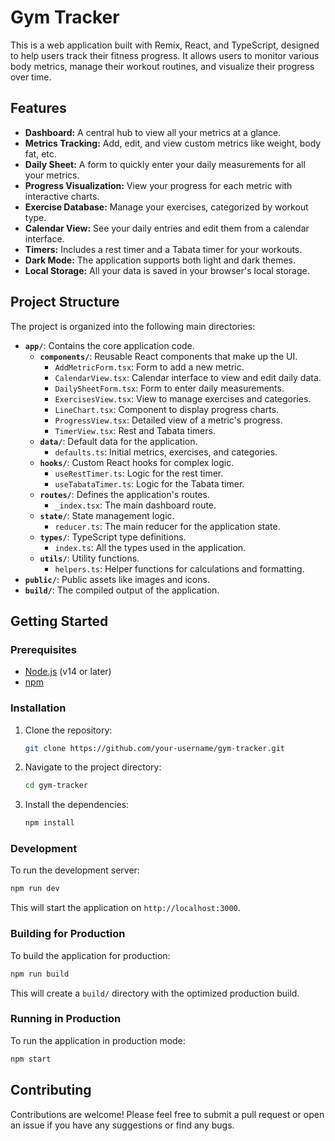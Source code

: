 # Gym Tracker

This is a web application built with Remix, React, and TypeScript, designed to help users track their fitness progress. It allows users to monitor various body metrics, manage their workout routines, and visualize their progress over time.

## Features

- **Dashboard:** A central hub to view all your metrics at a glance.
- **Metrics Tracking:** Add, edit, and view custom metrics like weight, body fat, etc.
- **Daily Sheet:** A form to quickly enter your daily measurements for all your metrics.
- **Progress Visualization:** View your progress for each metric with interactive charts.
- **Exercise Database:** Manage your exercises, categorized by workout type.
- **Calendar View:** See your daily entries and edit them from a calendar interface.
- **Timers:** Includes a rest timer and a Tabata timer for your workouts.
- **Dark Mode:** The application supports both light and dark themes.
- **Local Storage:** All your data is saved in your browser's local storage.

## Project Structure

The project is organized into the following main directories:

- **`app/`**: Contains the core application code.
  - **`components/`**: Reusable React components that make up the UI.
    - `AddMetricForm.tsx`: Form to add a new metric.
    - `CalendarView.tsx`: Calendar interface to view and edit daily data.
    - `DailySheetForm.tsx`: Form to enter daily measurements.
    - `ExercisesView.tsx`: View to manage exercises and categories.
    - `LineChart.tsx`: Component to display progress charts.
    - `ProgressView.tsx`: Detailed view of a metric's progress.
    - `TimerView.tsx`: Rest and Tabata timers.
  - **`data/`**: Default data for the application.
    - `defaults.ts`: Initial metrics, exercises, and categories.
  - **`hooks/`**: Custom React hooks for complex logic.
    - `useRestTimer.ts`: Logic for the rest timer.
    - `useTabataTimer.ts`: Logic for the Tabata timer.
  - **`routes/`**: Defines the application's routes.
    - `_index.tsx`: The main dashboard route.
  - **`state/`**: State management logic.
    - `reducer.ts`: The main reducer for the application state.
  - **`types/`**: TypeScript type definitions.
    - `index.ts`: All the types used in the application.
  - **`utils/`**: Utility functions.
    - `helpers.ts`: Helper functions for calculations and formatting.
- **`public/`**: Public assets like images and icons.
- **`build/`**: The compiled output of the application.

## Getting Started

### Prerequisites

- [Node.js](https://nodejs.org/) (v14 or later)
- [npm](https://www.npmjs.com/)

### Installation

1. Clone the repository:
   ```sh
   git clone https://github.com/your-username/gym-tracker.git
   ```
2. Navigate to the project directory:
   ```sh
   cd gym-tracker
   ```
3. Install the dependencies:
   ```sh
   npm install
   ```

### Development

To run the development server:

```sh
npm run dev
```

This will start the application on `http://localhost:3000`.

### Building for Production

To build the application for production:

```sh
npm run build
```

This will create a `build/` directory with the optimized production build.

### Running in Production

To run the application in production mode:

```sh
npm start
```

## Contributing

Contributions are welcome! Please feel free to submit a pull request or open an issue if you have any suggestions or find any bugs.